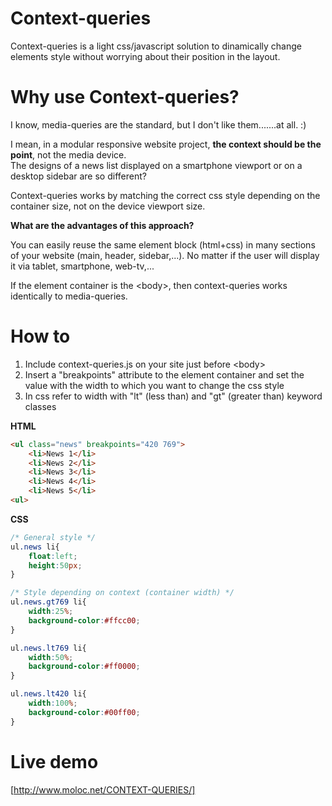 Context-queries
===============

Context-queries is a light css/javascript solution to dinamically change elements style without worrying about their position in the layout.

# Why use Context-queries?
I know, media-queries are the standard, but I don't like them.......at all. :)

I mean, in a modular responsive website project, <b>the context should be the point</b>, not the media device.<br>
The designs of a news list displayed on a smartphone viewport or on a desktop sidebar are so different?

Context-queries works by matching the correct css style depending on the container size, not on the device viewport size.

<b>What are the advantages of this approach?</b>

You can easily reuse the same element block (html+css) in many sections of your website (main, header, sidebar,...).
No matter if the user will display it via tablet, smartphone, web-tv,...

If the element container is the &lt;body&gt;, then context-queries  works identically to media-queries.

# How to

1) Include context-queries.js on your site just before &lt;body&gt;<br>
2) Insert a "breakpoints" attribute to the element container and set the value with the width to which you want to change the css style<br>
3) In css refer to width with "lt" (less than) and "gt" (greater than) keyword classes<br>

<b>HTML</b>

```html
<ul class="news" breakpoints="420 769">
	<li>News 1</li>
	<li>News 2</li>
	<li>News 3</li>
	<li>News 4</li>
	<li>News 5</li>
<ul>
```

<b>CSS</b>

```css
/* General style */
ul.news li{
	float:left;
	height:50px;
}

/* Style depending on context (container width) */
ul.news.gt769 li{
	width:25%;
	background-color:#ffcc00;
}

ul.news.lt769 li{
	width:50%;
	background-color:#ff0000;
}

ul.news.lt420 li{
	width:100%;
	background-color:#00ff00;
}
```

# Live demo
[http://www.moloc.net/CONTEXT-QUERIES/]
